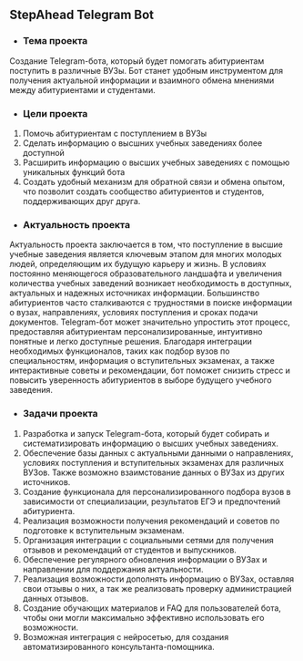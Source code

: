 ## StepAhead Telegram Bot

- ### Тема проекта

Создание Telegram-бота, который будет помогать абитуриентам поступить в различные ВУЗы. Бот станет удобным инструментом
для получения актуальной информации и взаимного обмена мнениями между абитуриентами и студентами.

- ### Цели проекта

1. Помочь абитуриентам с поступлением в ВУЗы
2. Сделать информацию о высшних учебных заведениях более доступной
3. Расширить информацию о высших учебных заведениях с помощью уникальных функций бота
4. Создать удобный механизм для обратной связи и обмена опытом, что позволит создать сообщество абитуриентов и
   студентов, поддерживающих друг друга.

- ### Актуальность проекта

Актуальность проекта заключается в том, что поступление в высшие учебные заведения является ключевым этапом для многих
молодых людей, определяющим их будущую карьеру и жизнь. В условиях постоянно меняющегося образовательного ландшафта и
увеличения количества учебных заведений возникает необходимость в доступных, актуальных и надежных источниках
информации. Большинство абитуриентов часто сталкиваются с трудностями в поиске информации о вузах, направлениях,
условиях поступления и сроках подачи документов. Telegram-бот может значительно упростить этот процесс, предоставляя
абитуриентам персонализированные, интуитивно понятные и легко доступные решения. Благодаря интеграции необходимых
функционалов, таких как подбор вузов по специальностям, информация о вступительных экзаменах, а также интерактивные
советы и рекомендации, бот поможет снизить стресс и повысить уверенность абитуриентов в выборе будущего учебного
заведения.

- ### Задачи проекта

1. Разработка и запуск Telegram-бота, который будет собирать и систематизировать информацию о высших учебных заведениях.
2. Обеспечение базы данных с актуальными данными о направлениях, условиях поступления и вступительных экзаменах для
   различных ВУЗов. Также возможно взаимстование данных о ВУЗах из других источников.
3. Создание функционала для персонализированного подбора вузов в зависимости от специализации, результатов ЕГЭ и
   предпочтений абитуриента.
4. Реализация возможности получения рекомендаций и советов по подготовке к вступительным экзаменам.
5. Организация интеграции с социальными сетями для получения отзывов и рекомендаций от студентов и выпускников.
6. Обеспечение регулярного обновления информации о ВУЗах и направлении для поддержания актуальности.
7. Реализация возможности дополнять информацию о ВУЗах, оставляя свои отзывы о них, а так же реализовать проверку
   администрацией данных отзывов.
8. Создание обучающих материалов и FAQ для пользователей бота, чтобы они могли максимально эффективно использовать его
   возможности.
9. Возможная интеграция с нейросетью, для создания автоматизированного консультанта-помощника.